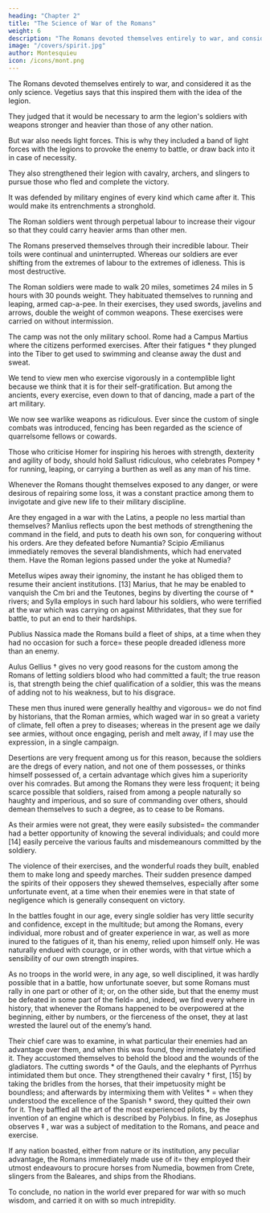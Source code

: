 ```yaml
---
heading: "Chapter 2"
title: "The Science of War of the Romans"
weight: 6
description: "The Romans devoted themselves entirely to war, and considered it as the only science. Vegetius says that this inspired them with the idea of the legion"
image: "/covers/spirit.jpg"
author: Montesquieu
icon: /icons/mont.png
---
```




The Romans devoted themselves entirely to war, and considered it as the only science. Vegetius says that this inspired them with the idea of the legion.

<!-- They bent all their thoughts, and the genius with which they were informed to the improvement of it doubtless a god, says * ,  -->

They judged that it would be necessary to arm the legion's soldiers with weapons stronger and heavier than those of any other nation.

But war also needs light forces. This is why they included a band of light forces with the legions to  <!--  as some things must be done in war, which a heavy body is not able to execute, the Romans would have the legion include within itself , which might issue from it in order to  -->provoke the enemy to battle, or draw back into it in case of necessity.

They also strengthened their legion with cavalry, archers, and slingers to pursue those who fled and complete the victory. 

It was defended by military engines of every kind which came after it. This would make its entrenchments a stronghold.

<!--  it drew after it; that every this body should [11] entrench itself, and be, as Vegetius * observes, a kind of . -->

The Roman soldiers went through perpetual labour to increase their vigour so that they could carry heavier arms than other men. <!-- , it was necessary they should become more than men; -->
<!--  this they became by , and by exercises that gave them an activity, which is no more than a just distribution of the strength we are invigorated with. -->

<!-- The immoderate labour of our current soldiers destroys our armies. --> 

The Romans preserved themselves through their incredible labour. Their toils were continual and uninterrupted. Whereas our soldiers are ever shifting from the extremes of labour to the extremes of idleness. This is most destructive.

<!-- I must here take notice of what authors ‡ relate concerning the training up of the Roman soldiery.  -->

The Roman soldiers were made to walk 20 miles, sometimes 24 miles in 5 hours with 30 pounds weight. They habituated themselves to running and leaping, armed cap-a-pee. In their exercises, they used swords, javelins and arrows, double the weight of common weapons. These exercises were carried on without intermission.

The camp was not the only military school. Rome had a Campus Martius where the citizens performed exercises. After their fatigues * they plunged into the Tiber to get used to swimming and cleanse away the dust and sweat.

We tend to view men who exercise vigorously in a contemplible light because we think that it is for their self-gratification. But among the ancients, every exercise, even down to that of dancing, made a part of the art military.

<!-- We do not  have no very just idea of bodily exercise=  the man who assiduously applies himself to it, appears to us rather in a , inasmuch as the far greater part of his exercises have for their object nothing more than self-=  whereas,  -->

We now see <!-- ith us moderns a deep knowledge in the use of --> warlike weapons as ridiculous. Ever since the custom of single combats was introduced, fencing has been regarded as the science of quarrelsome fellows or cowards.

Those who criticise Homer for inspiring his heroes with strength, dexterity and agility of body, should hold Sallust ridiculous, who celebrates Pompey † for running, leaping, or carrying a burthen as well as any man of his time.

Whenever the Romans thought themselves exposed to any danger, or were desirous of repairing some loss, it was a constant practice among them to invigotate and give new life to their military discipline. 

Are they engaged in a war with the Latins, a people no less martial than themselves? Manlius reflects upon the best methods of strengthening the command in the field, and puts to death his own son, for conquering without his orders. Are they defeated before Numantia? Scipio Æmilianus immediately removes the several blandishments, which had enervated them. Have the Roman legions passed under the yoke at Numedia? 

Metellus wipes away their ignominy, the instant he has obliged them to resume their ancient institutions. [13] Marius, that he may be enabled to vanquish the Cm bri and the Teutones, begins by diverting the course of * rivers; and Sylla employs in such hard labour his soldiers, who were terrified at the war which was carrying on against Mithridates, that they sue for battle, to put an end to their hardships.

Publius Nassica made the Romans build a fleet of ships, at a time when they had no occasion for such a force=  these people dreaded idleness more than an enemy.

Aulus Gellius † gives no very good reasons for the custom among the Romans of letting soldiers blood who had committed a fault; the true reason is, that strength being the chief qualification of a soldier, this was the means of adding not to his weakness, but to his disgrace.

These men thus inured were generally healthy and vigorous=  we do not find by historians, that the Roman armies, which waged war in so great a variety of climate, fell often a prey to diseases; whereas in the present age we daily see armies, without once engaging, perish and melt away, if I may use the expression, in a single campaign.

Desertions are very frequent among us for this reason, because the soldiers are the dregs of every nation, and not one of them possesses, or thinks himself possessed of, a certain advantage which gives him a superiority over his comrades. But among the Romans they were less froquent; it being scarce possible that soldiers, raised from among a people naturally so haughty and imperious, and so sure of commanding over others, should demean themselves to such a degree, as to cease to be Romans.

As their armies were not great, they were easily subsisted=  the commander had a better opportunity of knowing the several individuals; and could more [14] easily perceive the various faults and misdemeanours committed by the soldiery.

The violence of their exercises, and the wonderful roads they built, enabled them to make long and speedy marches. Their sudden presence damped the spirits of their opposers they shewed themselves, especially after some unfortunate event, at a time when their enemies were in that state of negligence which is generally consequent on victory.

In the battles fought in our age, every single soldier has very little security and confidence, except in the multitude; but among the Romans, every individual, more robust and of greater experience in war, as well as more inured to the fatigues of it, than his enemy, relied upon himself only. He was naturally endued with courage, or in other words, with that virtue which a sensibility of our own strength inspires.

As no troops in the world were, in any age, so well disciplined, it was hardly possible that in a battle, how unfortunate soever, but some Romans must rally in one part or other of it; or, on the other side, but that the enemy must be defeated in some part of the field=  and, indeed, we find every where in history, that whenever the Romans happened to be overpowered at the beginning, either by numbers, or the fierceness of the onset, they at last wrested the laurel out of the enemy’s hand.

Their chief care was to examine, in what particular their enemies had an advantage over them, and when this was found, they immediately rectified it. They accustomed themselves to behold the blood and the wounds of the gladiators. The cutting swords * of the Gauls, and the elephants of Pyrrhus intimidated them but once. They strengthened their cavalry † first, [15] by taking the bridles from the horses, that their impetuosity might be boundless; and afterwards by intermixing them with Velites * =  when they understood the excellence of the Spanish † sword, they quitted their own for it. They baffled all the art of the most experienced pilots, by the invention of an engine which is described by Polybius. In fine, as Josephus observes ‡ , war was a subject of meditation to the Romans, and peace and exercise.

If any nation boasted, either from nature or its institution, any peculiar advantage, the Romans immediately made use of it=  they employed their utmost endeavours to procure horses from Numedia, bowmen from Crete, slingers from the Baleares, and ships from the Rhodians.

To conclude, no nation in the world ever prepared for war with so much wisdom, and carried it on with so much intrepidity.
